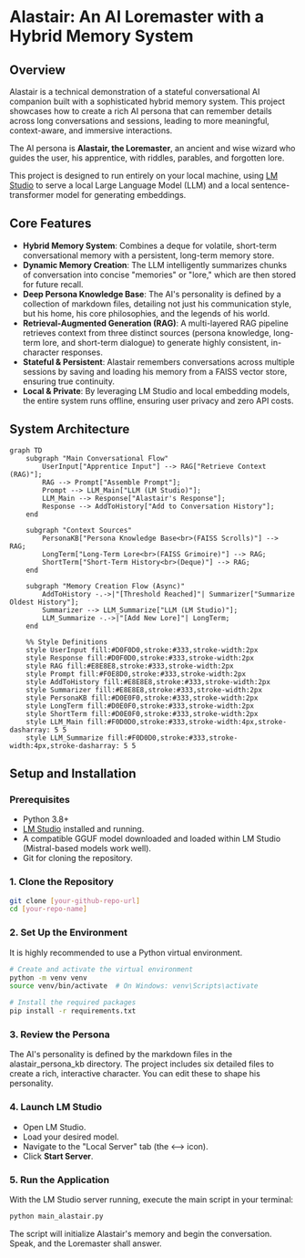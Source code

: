 # **Alastair: An AI Loremaster with a Hybrid Memory System**

## **Overview**

Alastair is a technical demonstration of a stateful conversational AI companion built with a sophisticated hybrid memory system. This project showcases how to create a rich AI persona that can remember details across long conversations and sessions, leading to more meaningful, context-aware, and immersive interactions.

The AI persona is **Alastair, the Loremaster**, an ancient and wise wizard who guides the user, his apprentice, with riddles, parables, and forgotten lore.

This project is designed to run entirely on your local machine, using [LM Studio](https://lmstudio.ai/) to serve a local Large Language Model (LLM) and a local sentence-transformer model for generating embeddings.

## **Core Features**

* **Hybrid Memory System**: Combines a deque for volatile, short-term conversational memory with a persistent, long-term memory store.  
* **Dynamic Memory Creation**: The LLM intelligently summarizes chunks of conversation into concise "memories" or "lore," which are then stored for future recall.  
* **Deep Persona Knowledge Base**: The AI's personality is defined by a collection of markdown files, detailing not just his communication style, but his home, his core philosophies, and the legends of his world.  
* **Retrieval-Augmented Generation (RAG)**: A multi-layered RAG pipeline retrieves context from three distinct sources (persona knowledge, long-term lore, and short-term dialogue) to generate highly consistent, in-character responses.  
* **Stateful & Persistent**: Alastair remembers conversations across multiple sessions by saving and loading his memory from a FAISS vector store, ensuring true continuity.  
* **Local & Private**: By leveraging LM Studio and local embedding models, the entire system runs offline, ensuring user privacy and zero API costs.

## **System Architecture**

```mermaid
graph TD
    subgraph "Main Conversational Flow"
        UserInput["Apprentice Input"] --> RAG["Retrieve Context (RAG)"];
        RAG --> Prompt["Assemble Prompt"];
        Prompt --> LLM_Main["LLM (LM Studio)"];
        LLM_Main --> Response["Alastair's Response"];
        Response --> AddToHistory["Add to Conversation History"];
    end

    subgraph "Context Sources"
        PersonaKB["Persona Knowledge Base<br>(FAISS Scrolls)"] --> RAG;
        LongTerm["Long-Term Lore<br>(FAISS Grimoire)"] --> RAG;
        ShortTerm["Short-Term History<br>(Deque)"] --> RAG;
    end

    subgraph "Memory Creation Flow (Async)"
        AddToHistory -.->|"[Threshold Reached]"| Summarizer["Summarize Oldest History"];
        Summarizer --> LLM_Summarize["LLM (LM Studio)"];
        LLM_Summarize -.->|"[Add New Lore]"| LongTerm;
    end

    %% Style Definitions
    style UserInput fill:#D0F0D0,stroke:#333,stroke-width:2px
    style Response fill:#D0F0D0,stroke:#333,stroke-width:2px
    style RAG fill:#E8E8E8,stroke:#333,stroke-width:2px
    style Prompt fill:#F0E8D0,stroke:#333,stroke-width:2px
    style AddToHistory fill:#E8E8E8,stroke:#333,stroke-width:2px
    style Summarizer fill:#E8E8E8,stroke:#333,stroke-width:2px
    style PersonaKB fill:#D0E0F0,stroke:#333,stroke-width:2px
    style LongTerm fill:#D0E0F0,stroke:#333,stroke-width:2px
    style ShortTerm fill:#D0E0F0,stroke:#333,stroke-width:2px
    style LLM_Main fill:#F0D0D0,stroke:#333,stroke-width:4px,stroke-dasharray: 5 5
    style LLM_Summarize fill:#F0D0D0,stroke:#333,stroke-width:4px,stroke-dasharray: 5 5
```

## **Setup and Installation**

### **Prerequisites**

* Python 3.8+
* [LM Studio](https://lmstudio.ai/) installed and running.
* A compatible GGUF model downloaded and loaded within LM Studio (Mistral-based models work well).
* Git for cloning the repository.

### **1\. Clone the Repository**

```bash
git clone [your-github-repo-url]
cd [your-repo-name]
```

### **2\. Set Up the Environment**

It is highly recommended to use a Python virtual environment.

```bash
# Create and activate the virtual environment
python -m venv venv
source venv/bin/activate  # On Windows: venv\Scripts\activate

# Install the required packages
pip install -r requirements.txt
```

### **3\. Review the Persona**

The AI's personality is defined by the markdown files in the alastair\_persona\_kb directory. The project includes six detailed files to create a rich, interactive character. You can edit these to shape his personality.

### **4\. Launch LM Studio**

* Open LM Studio.
* Load your desired model.
* Navigate to the "Local Server" tab (the \<--\> icon).
* Click **Start Server**.

### **5\. Run the Application**

With the LM Studio server running, execute the main script in your terminal:

```bash
python main_alastair.py
```

The script will initialize Alastair's memory and begin the conversation. Speak, and the Loremaster shall answer.
